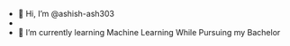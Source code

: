 - 👋 Hi, I’m @ashish-ash303
-
- 🌱 I’m currently learning Machine Learning While Pursuing my Bachelor

